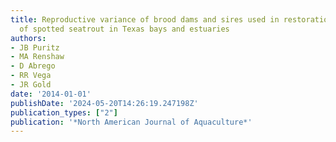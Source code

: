```yaml
---
title: Reproductive variance of brood dams and sires used in restoration enhancement
  of spotted seatrout in Texas bays and estuaries
authors:
- JB Puritz
- MA Renshaw
- D Abrego
- RR Vega
- JR Gold
date: '2014-01-01'
publishDate: '2024-05-20T14:26:19.247198Z'
publication_types: ["2"]
publication: '*North American Journal of Aquaculture*'
---
```

